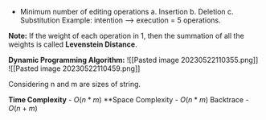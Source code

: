 -  Minimum number of editing operations 
	a. Insertion
	b. Deletion
	c. Substitution
Example: intention --> execution = 5 operations.

**Note:** If the weight of each operation in 1, then the summation of all the weights is called 
**Levenstein Distance**.

**Dynamic Programming Algorithm:**
![[Pasted image 20230522110355.png]]
![[Pasted image 20230522110459.png]]

Considering n and m are sizes of string.

**Time Complexity** - $O(n * m)$
**Space Complexity - $O(n * m)$
Backtrace  - $O(n + m)$


